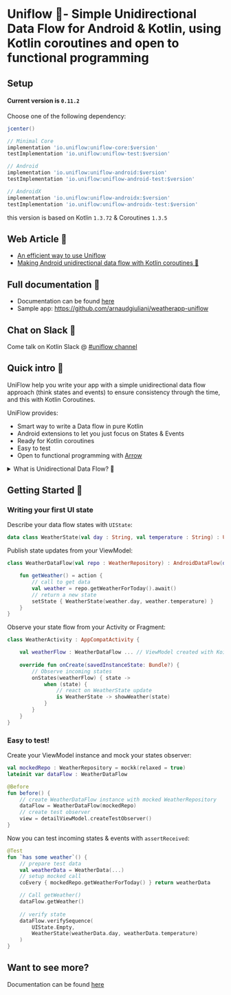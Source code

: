 
# Uniflow 🦄- Simple Unidirectional Data Flow for Android & Kotlin, using Kotlin coroutines and open to functional programming

## Setup

#### Current version is `0.11.2`

Choose one of the following dependency:

```gradle
jcenter()

// Minimal Core
implementation 'io.uniflow:uniflow-core:$version'
testImplementation 'io.uniflow:uniflow-test:$version'

// Android
implementation 'io.uniflow:uniflow-android:$version'
testImplementation 'io.uniflow:uniflow-android-test:$version'

// AndroidX
implementation 'io.uniflow:uniflow-androidx:$version'
testImplementation 'io.uniflow:uniflow-androidx-test:$version'
```

this version is based on Kotlin `1.3.72` & Coroutines `1.3.5`

## Web Article 🎉

- [An efficient way to use Uniflow](https://blog.kotlin-academy.com/an-efficient-way-to-use-uniflow-2b41a9785a05?gi=bce973f6a529)
- [Making Android unidirectional data flow with Kotlin coroutines 🦄](https://medium.com/@giuliani.arnaud/making-android-unidirectional-data-flow-with-kotlin-coroutines-d69966717b6e)

## Full documentation 📖

- Documentation can be found [here](./Documentation.md)
- Sample app: https://github.com/arnaudgiuliani/weatherapp-uniflow

## Chat on Slack 💬

Come talk on Kotlin Slack @ [#uniflow channel](https://kotlinlang.slack.com/?redir=%2Fmessages%2Funiflow)

## Quick intro 🚸

UniFlow help you write your app with a simple unidirectional data flow approach (think states and events) to ensure consistency through the time, and this with Kotlin Coroutines.

UniFlow provides:
* Smart way to write a Data flow in pure Kotlin
* Android extensions to let you just focus on States & Events
* Ready for Kotlin coroutines
* Easy to test
* Open to functional programming with [Arrow](https://arrow-kt.io/)

<details><summary>What is Unidirectional Data Flow? 🤔</summary>
<p>

### What is Unidirectional Data Flow?

Unidirectional Data Flow is a concept that means that data has one, and only one, way to be transferred to other parts of the application.

This means that:

- state is passed to the view
- actions are triggered by the view
- actions can update the state
- the state change is passed to the view

The view is a result of the application state. State can only change when actions happen. When actions happen, the state is updated.

Thanks to one-way bindings, data cannot flow in the opposite way (as would happen with two-way bindings, for example), and this has some key advantages:

it’s less error prone, as you have more control over your data
it’s easier to debug, as you know what is coming from where

</p>
</details>

## Getting Started 🚀

### Writing your first UI state

Describe your data flow states with `UIState`:

```kotlin
data class WeatherState(val day : String, val temperature : String) : UIState()
```

Publish state updates from your ViewModel:

```kotlin
class WeatherDataFlow(val repo : WeatherRepository) : AndroidDataFlow(defaultState = Empty) {

    fun getWeather() = action {
        // call to get data
        val weather = repo.getWeatherForToday().await()
        // return a new state
        setState { WeatherState(weather.day, weather.temperature) }
    }
}
```

Observe your state flow from your Activity or Fragment:

```kotlin
class WeatherActivity : AppCompatActivity {

	val weatherFlow : WeatherDataFlow ... // ViewModel created with Koin for example :)
	
	override fun onCreate(savedInstanceState: Bundle?) {		
		// Observe incoming states
		onStates(weatherFlow) { state ->
			when (state) {
				// react on WeatherState update
				is WeatherState -> showWeather(state)
			}
		}
	}
}

```

### Easy to test!

Create your ViewModel instance and mock your states observer:

```kotlin
val mockedRepo : WeatherRepository = mockk(relaxed = true)
lateinit var dataFlow : WeatherDataFlow

@Before
fun before() {
    // create WeatherDataFlow instance with mocked WeatherRepository
    dataFlow = WeatherDataFlow(mockedRepo)
    // create test observer 
    view = detailViewModel.createTestObserver()
}
```

Now you can test incoming states & events with `assertReceived`:

```kotlin
@Test
fun `has some weather`() {
    // prepare test data
    val weatherData = WeatherData(...)
    // setup mocked call
    coEvery { mockedRepo.getWeatherForToday() } return weatherData

    // Call getWeather()
    dataFlow.getWeather()
        
    // verify state
    dataFlow.verifySequence(
    	UIState.Empty,
        WeatherState(weatherData.day, weatherData.temperature)
    )
}
```

## Want to see more?

Documentation can be found [here](./Documentation.md)

